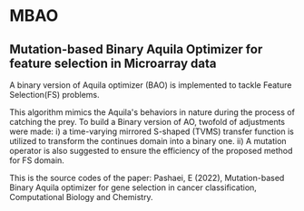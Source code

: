 # MBAO 
## Mutation-based Binary Aquila Optimizer for feature selection in Microarray data
A binary version of Aquila optimizer (BAO) is implemented to tackle Feature Selection(FS) problems. 

This algorithm mimics the Aquila's behaviors in nature during the process of catching the prey. To build a Binary version of AO, twofold of adjustments were made: i) a time-varying mirrored S-shaped (TVMS) transfer function is utilized to transform the continues domain into a binary one. ii) A mutation operator is also suggested to ensure the efficiency of the proposed method for FS domain. 

This is the source codes of the paper: Pashaei, E (2022), Mutation-based Binary Aquila optimizer for gene selection in cancer classification, Computational Biology and Chemistry.  


